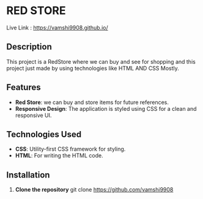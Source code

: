 # RED STORE

Live Link : https://vamshi9908.github.io/

## Description

This project is a RedStore where we can buy and see for shopping and this project just made by using technologies like HTML AND CSS Mostly.

## Features
- **Red Store**: we can buy and  store items for future references.
- **Responsive Design**: The application is styled using  CSS for a clean and responsive UI.

## Technologies Used
- **CSS**: Utility-first CSS framework for styling.
- **HTML**: For writing the HTML code.

## Installation

1. **Clone the repository**
   git clone https://github.com/vamshi9908
